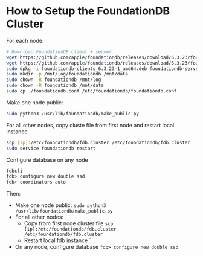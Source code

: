 # How to Setup the FoundationDB Cluster

For each node:
```bash
# Download FoundationDB client + server
wget https://github.com/apple/foundationdb/releases/download/6.3.23/foundationdb-clients_6.3.23-1_amd64.deb
wget https://github.com/apple/foundationdb/releases/download/6.3.23/foundationdb-server_6.3.23-1_amd64.deb
sudo dpkg -i foundationdb-clients_6.3.23-1_amd64.deb foundationdb-server_6.3.23-1_amd64.deb
sudo mkdir -p /mnt/log/foundationdb /mnt/data
sudo chown -R foundationdb /mnt/log
sudo chown -R foundationdb /mnt/data
sudo cp ./foundationdb.conf /etc/foundationdb/foundationdb.conf
```


Make one node public: 
```bash
sudo python3 /usr/lib/foundationdb/make_public.py
```


For all other nodes, copy cluste file from first node and restart local instance
```bash
scp [ip]:/etc/foundationdb/fdb.cluster /etc/foundationdb/fdb.cluster
sudo service foundationdb restart
```

Configure database on any node
```bash
fdbcli
fdb> configure new double ssd
fdb> coordinators auto
``` 



Then:
* Make one node public: `sudo python3 /usr/lib/foundationdb/make_public.py`
* For all other nodes:
    * Copy from first node cluster file `scp [ip]:/etc/foundationdb/fdb.cluster /etc/foundationdb/fdb.cluster`
    * Restart local fdb instance `
* On any node, configure database `fdb> configure new double ssd`